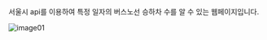 서울시 api를 이용하여 특정 일자의 버스노선 승하차 수를 알 수 있는 웹페이지입니다.


![image01](https://user-images.githubusercontent.com/82029431/175996477-43eba9b6-e92d-4b42-8ed5-8e73f40c4e45.png)
